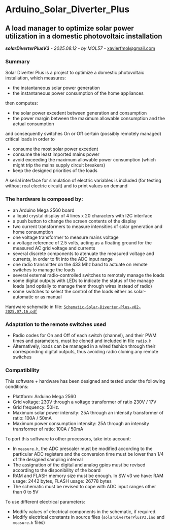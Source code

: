 # Arduino_Solar_Diverter_Plus
## A load manager to optimize solar power utilization in a domestic photovoltaic installation
_**solarDiverterPlusV3** - 2025.08.12 - by MOL57 -_ xavierfmol@gmail.com

### Summary
Solar Diverter Plus is a project to optimize a domestic photovoltaic installation, 
which measures: 
- the instantaneous solar power generation
- the instantaneous power consumption of the home appliances

then computes:
- the solar power excedent between generation and consumption
- the power margin between the maximum allowable consumption and the actual consumption

and consequently switches On or Off certain (possibly remotely managed) critical loads in order to
- consume the most solar power excedent
- consume the least imported mains power
- avoid exceeding the maximum allowable power consumption (which might trip the mains supply circuit breakers)
- keep the designed priorities of the loads

A serial interface for simulation of electric variables is included (for testing without real electric circuit)
and to print values on demand

### The hardware is composed by:
- an Arduino Mega 2560 board
- a liquid crystal display of 4 lines x 20 characters with I2C interface
- a push button to change the screen contents of the display 
- two current transformers to measure intensities of solar generation and home consumption
- one voltage transformer to measure mains voltage
- a voltage reference of 2.5 volts, acting as a floating ground for the measured AC grid voltage and currents
- several discrete components to atenuate the measured voltage and currents, in order to fit into the ADC input range
- one radio transmitter on the 433 Mhz band to actuate on remote switches to manage the loads
- several external radio-controlled switches to remotely manage the loads
- some digital outputs with LEDs to indicate the status of the manage loads (and optially to manage them through wires instead of radio)
- some switches to select the control of the loads either as solar-automatic or as manual

Hardware schematic in file: [`Schematic-Solar-Diverter-Plus-v02-2025.07.16.pdf`](schematics/Schematic-Solar-Diverter-Plus-v02-2025.07.16.pdf)

### Adaptation to the remote switches used
- Radio codes for On and Off of each switch (channel), and their PWM times and parameters, must be cloned and included in file `radio.h`
- Alternatively, loads can be managed in a wired fashion through their corresponding digital outputs, thus avoiding radio cloning any remote switches

### Compatibility

This software + hardware has been designed and tested under the following conditions:
- Plattform: Arduino Mega 2560
- Grid voltage: 230V through a voltage transformer of ratio 230V / 17V
- Grid frequency: 50Hz.
- Maximum solar power intensity: 25A through an intensity transformer of ratio: 100A / 50mA
- Maximum power consumption intensity: 25A through an intensity transformer of ratio: 100A / 50mA

To port this software to other processors, take into account:
- In `measure.h`, the ADC prescaler must be modified according to the particular ADC registers
  and the conversion time must be lower than 1/4 of the designed sampling interval
- The assignation of the digital and analog gpios must be revised according to the disponibility of the board
- RAM and FLASH memory size must be enough. In SW v3 we have: RAM usage: 2442 bytes, FLASH usage: 26778 bytes
- The schematic must be revised to cope with ADC input ranges other than 0 to 5V

To use different electrical parameters:
- Modify values of electrical components in the schematic, if required.
- Modify electrical constants in source files (`solarDiverterPlusV3.ino` and `measure.h` files)
